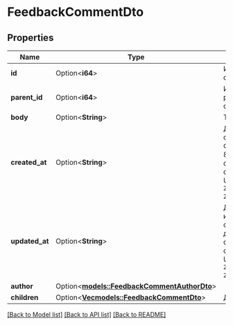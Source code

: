 # FeedbackCommentDto

## Properties

Name | Type | Description | Notes
------------ | ------------- | ------------- | -------------
**id** | Option<**i64**> | Идентификатор ответа. | [optional]
**parent_id** | Option<**i64**> | Идентификатор родительского ответа. | [optional]
**body** | Option<**String**> | Текст ответа. | [optional]
**created_at** | Option<**String**> | Дата и время создания ответа.  Формат даты: ISO 8601 со смещением относительно UTC. Например, `2017-11-21T00:00:00+03:00`.  | [optional]
**updated_at** | Option<**String**> | Дата и время изменения ответа.  Формат даты: ISO 8601 со смещением относительно UTC. Например, `2017-11-21T00:00:00+03:00`.  | [optional]
**author** | Option<[**models::FeedbackCommentAuthorDto**](FeedbackCommentAuthorDTO.md)> |  | [optional]
**children** | Option<[**Vec<models::FeedbackCommentDto>**](FeedbackCommentDTO.md)> | Дочерние ответы. | [optional]

[[Back to Model list]](../README.md#documentation-for-models) [[Back to API list]](../README.md#documentation-for-api-endpoints) [[Back to README]](../README.md)


